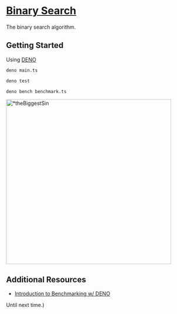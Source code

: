 # [Binary Search](https://en.wikipedia.org/wiki/Binary_search)

The binary search algorithm.

## Getting Started

Using [DENO](https://deno.com)

```bash
deno main.ts
```

```bash
deno test
```

```bash
deno bench benchmark.ts
```

<img src="./Resources/memes/theBiggestSin.jpg" alt="*theBiggestSin" width=450>

## Additional Resources

- [Introduction to Benchmarking w/ DENO](https://www.youtube.com/watch?v=_pWA4rbzvIg&t=321s)

Until next time.)
